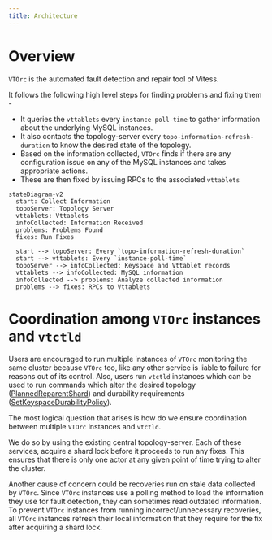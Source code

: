 ```yaml
---
title: Architecture
---
```


# Overview

`VTOrc` is the automated fault detection and repair tool of Vitess.

It follows the following high level steps for finding problems and fixing them -
- It queries the `vttablets` every `instance-poll-time` to gather information about the underlying MySQL instances.
- It also contacts the topology-server every `topo-information-refresh-duration` to know the desired state of the topology.
- Based on the information collected, `VTOrc` finds if there are any configuration issue on any of the MySQL instances and takes appropriate actions.
- These are then fixed by issuing RPCs to the associated `vttablets`

```mermaid
stateDiagram-v2
  start: Collect Information
  topoServer: Topology Server
  vttablets: Vttablets
  infoCollected: Information Received
  problems: Problems Found
  fixes: Run Fixes
  
  start --> topoServer: Every `topo-information-refresh-duration`
  start --> vttablets: Every `instance-poll-time`
  topoServer --> infoCollected: Keyspace and Vttablet records
  vttablets --> infoCollected: MySQL information
  infoCollected --> problems: Analyze collected information
  problems --> fixes: RPCs to Vttablets
```

# Coordination among `VTOrc` instances and `vtctld`

Users are encouraged to run multiple instances of `VTOrc` monitoring the same cluster because `VTOrc` too, like any other service is liable to failure
for reasons out of its control. Also, users run `vtctld` instances which can be used to run commands which alter the desired topology ([PlannedReparentShard](../../../user-guides/configuration-advanced/reparenting/#plannedreparentshard-planned-reparenting))
and durability requirements ([SetKeyspaceDurabilityPolicy](../../programs/vtctldclient/vtctldclient_setkeyspacedurabilitypolicy/)).

The most logical question that arises is how do we ensure coordination between multiple `VTOrc` instances and `vtctld`.

We do so by using the existing central topology-server. Each of these services, acquire a shard lock before it proceeds to run any fixes.
This ensures that there is only one actor at any given point of time trying to alter the cluster.

Another cause of concern could be recoveries run on stale data collected by `VTOrc`.
Since `VTOrc` instances use a polling method to load the information they use for fault detection, they can sometimes read outdated information.
To prevent `VTOrc` instances from running incorrect/unnecessary recoveries, all `VTOrc` instances refresh their local information that they require
for the fix after acquiring a shard lock.

